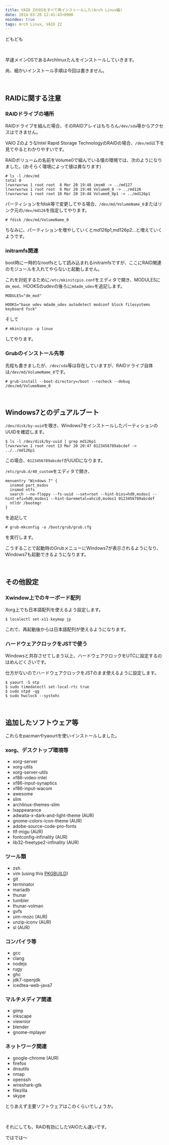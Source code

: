```yaml
---
title: VAIO ZのOSをすべて再インストールした(Arch Linux編)
date: 2014-03-20 12:41:43+0900
noindex: true
tags: Arch Linux, VAIO Z2
---
```

どもども

&nbsp;

早速メインOSであるArchlinuxたんをインストールしていきます。

尚、細かいインストール手順は今回は書きません。

<!--more-->

&nbsp;

## RAIDに関する注意
### RAIDドライブの場所
RAIDドライブを組んだ場合、そのRAIDアレイはもちろん`/dev/sda`等からアクセスはできません。

VAIO ZのようなIntel Rapid Storage TechnologyのRAIDの場合、`/dev/md`以下を見てやるとわかりやすいです。

RAIDボリュームの名前をVolume0で組んでいる僕の環境では、次のようになりました。(おそらく環境によって値は異なります)

```
# ls -l /dev/md
total 0
lrwxrwxrwx 1 root root  8 Mar 20 19:48 imsm0 -> ../md127
lrwxrwxrwx 1 root root  8 Mar 20 19:48 Volume0_0 -> ../md126
lrwxrwxrwx 1 root root 10 Mar 20 19:48 Volume0_0p1 -> ../md126p1
```

パーティションをfdisk等で変更してやる場合、`/dev/md/VolumeName_0`またはリンク元の`/dev/md126`を指定してやります。

    # fdisk /dev/md/VolumeName_0

ちなみに、パーティションを増やしていくとmd126p1,md126p2...と増えていくようです。

### initramfs関連
boot時に一時的なrootfsとして読み込まれるinitramfsですが、ここにRAID関連のモジュールを入れてやらないと起動しません。

これを対処するために`/etc/mkinitcpio.conf`をエディタで開き、MODULESに`dm_mod`、HOOKSのudevの後ろに`mdadm_udev`を追記します。

```
MODULES="dm_mod"

HOOKS="base udev mdadm_udev autodetect modconf block filesystems keyboard fsck"
```

そして

    # mkinitcpio -p linux

してやります。

### Grubのインストール先等
先程も書きましたが、`/dev/sda`等は存在していますが、RAIDドライブ自体は`/dev/md/VolumeName_0`です。

    # grub-install --boot-directory=/boot --recheck --debug /dev/md/VolumeName_0

&nbsp;

## Windows7とのデュアルブート
`/dev/disk/by-uuid`を覗き、Windows7をインストールしたパーティションのUUIDを確認します。

```
$ ls -l /dev/disk/by-uuid | grep md126p1
lrwxrwxrwx 1 root root 13 Mar 20 20:47 0123456789abcdef -> ../../md126p1
```

この場合、`0123456789abcdef`がUUIDになります。

`/etc/grub.d/40_custom`をエディタで開き、

```
menuentry "Windows 7" {
  insmod part_msdos
  insmod ntfs
  search --no-floppy --fs-uuid --set=root --hint-bios=hd0,msdos1 --hint-efi=hd0,msdos1 --hint-baremetal=ahci0,msdos1 0123456789abcdef
  ntldr /bootmgr
}
```

を追記して

    # grub-mkconfig -o /boot/grub/grub.cfg

を実行します。

こうすることで起動時のGrubメニューにWindows7が表示されるようになり、Windows7も起動できるようになります。

&nbsp;

## その他設定
### Xwindow上でのキーボード配列
Xorg上でも日本語配列を使えるよう設定します。

    $ localectl set-x11-keymap jp

これで、再起動後からは日本語配列が使えるようになります。

### ハードウェアクロックをJSTで使う
Windowsと共存させてしまう以上、ハードウェアクロックをUTCに設定するのはめんどくさいです。

仕方がないのでハードウェアクロックをJSTのまま使えるように設定します。

    $ yaourt -S ntp
    $ sudo timedatectl set-local-rtc true
    $ sudo ntpd -qg
    $ sudo hwclock --systohc

&nbsp;

## 追加したソフトウェア等

これらをpacmanやyaourtを使いインストールしました。

### xorg、デスクトップ環境等

* xorg-server
* xorg-utils
* xorg-server-utils
* xf86-video-intel
* xf86-input-synaptics
* xf86-input-wacom
* awesome
* slim
* archlinux-themes-slim
* lxappearance
* adwaita-x-dark-and-light-theme (AUR)
* gnome-colors-icon-theme (AUR)
* adobe-source-code-pro-fonts
* ttf-migu (AUR)
* fontconfig-infinality (AUR)
* lib32-freetype2-infinality (AUR)

### ツール類

* zsh
* vim (using this [PKGBUILD](https://gist.github.com/Tosainu/8894892 "PKGBUILD"))
* git
* terminator
* mariadb
* thunar
* tumbler
* thunar-volman
* gvfs
* uim-mozc (AUR)
* unzip-iconv (AUR)
* sl (AUR)

### コンパイラ等

* gcc
* clang
* nodejs
* rugy
* ghc
* jdk7-openjdk
* icedtea-web-java7

### マルチメディア関連

* gimp
* inkscape
* viewnior
* blender
* gnome-mplayer

### ネットワーク関連

* google-chrome (AUR)
* firefox
* dnsutils
* nmap
* openssh
* wireshark-gtk
* filezilla
* skype

とりあえず主要ソフトウェアはこのくらいでしょうか。

&nbsp;

それにしても、RAID有効にしたVAIOたん速いです。

ではでは〜
